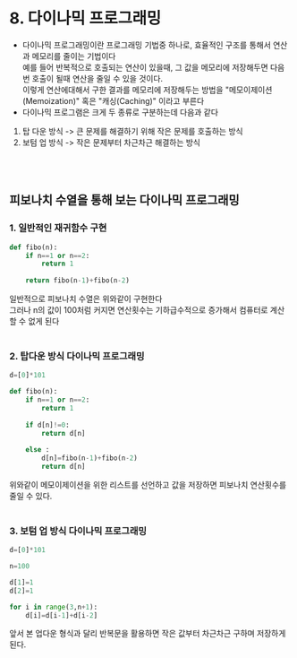 # 8. 다이나믹 프로그래밍

* 다이나믹 프로그래밍이란 프로그래밍 기법중 하나로, 효율적인 구조를 통해서 연산과 메모리를 줄이는 기법이다  
예를 들어 반복적으로 호출되는 연산이 있을때, 그 값을 메모리에 저장해두면 다음번 호출이 될때 연산을 줄일 수 있을 것이다.  
이렇게 연산에대해서 구한 결과를 메모리에 저장해두는 방법을 "메모이제이션(Memoization)" 혹은 "캐싱(Caching)" 이라고 부른다
* 다이나믹 프로그램은 크게 두 종류로 구분하는데 다음과 같다  
1. 탑 다운 방식 -> 큰 문제를 해결하기 위해 작은 문제를 호출하는 방식
2. 보텀 업 방식 -> 작은 문제부터 차근차근 해결하는 방식

</br>
</br>

## 피보나치 수열을 통해 보는 다이나믹 프로그래밍
### 1. 일반적인 재귀함수 구현  
```python
def fibo(n):
    if n==1 or n==2:
        return 1
    
    return fibo(n-1)+fibo(n-2)
```  
일반적으로 피보나치 수열은 위와같이 구현한다  
그러나 n의 값이 100처럼 커지면 연산횟수는 기하급수적으로 증가해서 컴퓨터로 계산할 수 없게 된다
</br>
</br>

### 2. 탑다운 방식 다이나믹 프로그래밍
```python
d=[0]*101

def fibo(n):
    if n==1 or n==2:
        return 1
    
    if d[n]!=0:
        return d[n]
    
    else :
        d[n]=fibo(n-1)+fibo(n-2)
        return d[n]
```  
위와같이 메모이제이션을 위한 리스트를 선언하고 값을 저장하면 피보나치 연산횟수를 줄일 수 있다.
</br>
</br>

### 3. 보텀 업 방식 다이나믹 프로그래밍
```python
d=[0]*101

n=100

d[1]=1
d[2]=1

for i in range(3,n+1):
    d[i]=d[i-1]+d[i-2]
```
앞서 본 업다운 형식과 달리 반복문을 활용하면 작은 값부터 차근차근 구하며 저장하게 된다.
